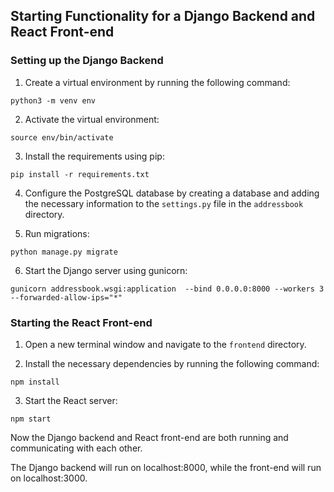 ## Starting Functionality for a Django Backend and React Front-end

### Setting up the Django Backend

1. Create a virtual environment by running the following command:

`python3 -m venv env`


2. Activate the virtual environment:

`source env/bin/activate`


3. Install the requirements using pip:

`pip install -r requirements.txt`


4. Configure the PostgreSQL database by creating a database and adding the necessary information to the `settings.py` file in the `addressbook` directory. 

5. Run migrations:

`python manage.py migrate`


6. Start the Django server using gunicorn:

`gunicorn addressbook.wsgi:application  --bind 0.0.0.0:8000 --workers 3 --forwarded-allow-ips="*"`


### Starting the React Front-end

1. Open a new terminal window and navigate to the `frontend` directory.

2. Install the necessary dependencies by running the following command:

`npm install`


3. Start the React server:

`npm start`


Now the Django backend and React front-end are both running and communicating with each other.

The Django backend will run on localhost:8000, while the front-end will run on localhost:3000.



